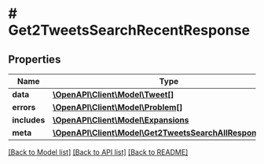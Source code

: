 # # Get2TweetsSearchRecentResponse

## Properties

Name | Type | Description | Notes
------------ | ------------- | ------------- | -------------
**data** | [**\OpenAPI\Client\Model\Tweet[]**](Tweet.md) |  | [optional]
**errors** | [**\OpenAPI\Client\Model\Problem[]**](Problem.md) |  | [optional]
**includes** | [**\OpenAPI\Client\Model\Expansions**](Expansions.md) |  | [optional]
**meta** | [**\OpenAPI\Client\Model\Get2TweetsSearchAllResponseMeta**](Get2TweetsSearchAllResponseMeta.md) |  | [optional]

[[Back to Model list]](../../README.md#models) [[Back to API list]](../../README.md#endpoints) [[Back to README]](../../README.md)
